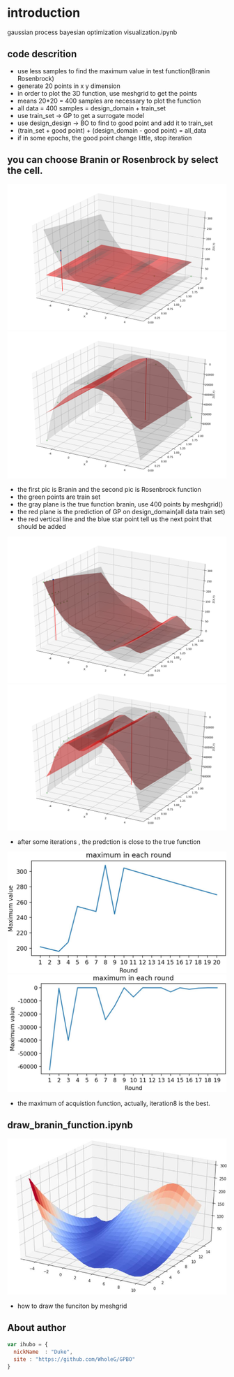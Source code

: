 # introduction #
gaussian process bayesian optimization visualization.ipynb

## code descrition ##

* use less samples to find the maximum value in test function(Branin Rosenbrock)
* generate 20 points in x y dimension
* in order to plot the 3D function, use meshgrid to get the points
* means 20*20 = 400 samples are necessary to plot the function
* all data = 400 samples = design_domain + train_set
* use train_set -> GP to get a surrogate model  
* use design_design -> BO to find to good point and add it to train_set 
* (train_set + good point) + (design_domain - good point) = all_data
* if in some epochs, the good point change little, stop iteration



##  you can choose Branin or Rosenbrock by select the cell.

![avatar](https://github.com/WholeG/GPBO/raw/main/pictures/rosenbrock_max_0.jpg)
![avatar](https://github.com/WholeG/GPBO/raw/main/pictures_rosenbrock/rosenbrock_max_1.jpg)

- the first pic is Branin and the second pic is Rosenbrock function
- the green points are train set
- the gray plane is the true function branin, use 400 points by meshgrid()
- the red plane is the prediction of GP on design_domain(all data train set)
- the red vertical line and the blue star point tell us the next point that should be added


![avatar](https://github.com/WholeG/GPBO/raw/main/pictures/rosenbrock_max_11.jpg)
![avatar](https://github.com/WholeG/GPBO/raw/main/pictures_rosenbrock/rosenbrock_max_14.jpg)

- after some iterations , the predction is close to the true function 

![avatar](https://github.com/WholeG/GPBO/raw/main/pictures/max_round.jpg)
![avatar](https://github.com/WholeG/GPBO/raw/main/pictures_rosenbrock/rosen.jpg)
- the maximum of acquistion function, actually, iteration8 is the best.

## draw_branin_function.ipynb ##
![avatar](https://github.com/WholeG/GPBO/raw/main/pictures_rosenbrock/rosenbrock.jpg)
- how to draw the funciton by meshgrid
## About author

```javascript
var ihubo = {
  nickName  : "Duke",
  site : "https://github.com/WholeG/GPBO"
}
```
